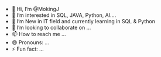 - 👋 Hi, I’m @MokingJ
- 👀 I’m interested in SQL, JAVA, Python, AI....
- 🌱 I’m New in IT field and currently learning in SQL & Python
- 💞️ I’m looking to collaborate on ...
- 📫 How to reach me ...
- 😄 Pronouns: ...
- ⚡ Fun fact: ...

<!---
MokingJ/MokingJ is a ✨ special ✨ repository because its `README.md` (this file) appears on your GitHub profile.
You can click the Preview link to take a look at your changes.
--->
